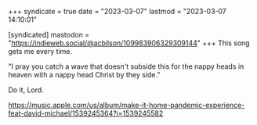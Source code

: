 +++
syndicate = true
date = "2023-03-07"
lastmod = "2023-03-07 14:10:01"

[syndicated]
mastodon = "https://indieweb.social/@acbilson/109983906329309144"
+++
This song gets me every time.

"I pray you catch a wave
that doesn't subside
this for the nappy heads in heaven
with a nappy head Christ by they side."

Do it, Lord.

https://music.apple.com/us/album/make-it-home-pandemic-experience-feat-david-michael/1539245364?i=1539245582
